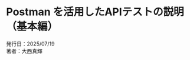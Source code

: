 <!-- 表紙 -->
<div class="cover-container">
  <div class="cover-inner">
    <div class="title">
      <h1 class="cover-title">Postman を活用したAPIテストの説明（基本編）</h1>
    </div>
    <div class="subtitle">
      <div class="issued">発行日：2025/07/19</div>
      <div class="author">著者：大西真輝</div>
    </div>
  </div>
</div>